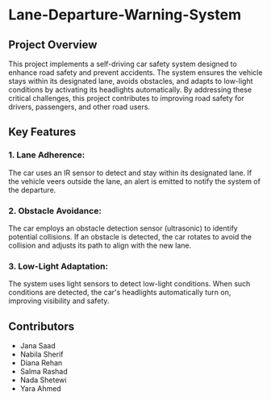 # Lane-Departure-Warning-System

## Project Overview
This project implements a self-driving car safety system designed to enhance road safety and prevent accidents. The system ensures the vehicle stays within its designated lane, avoids obstacles, and adapts to low-light conditions by activating its headlights automatically. By addressing these critical challenges, this project contributes to improving road safety for drivers, passengers, and other road users.

## Key Features
### 1. Lane Adherence:
The car uses an IR sensor to detect and stay within its designated lane. If the vehicle veers outside the lane, an alert is emitted to notify the system of the departure.

### 2. Obstacle Avoidance:
The car employs an obstacle detection sensor (ultrasonic) to identify potential collisions. If an obstacle is detected, the car rotates to avoid the collision and adjusts its path to align with the new lane.

### 3. Low-Light Adaptation:
The system uses light sensors to detect low-light conditions. When such conditions are detected, the car's headlights automatically turn on, improving visibility and safety.

## Contributors
- Jana Saad
- Nabila Sherif
- Diana Rehan
- Salma Rashad
- Nada Shetewi
- Yara Ahmed
